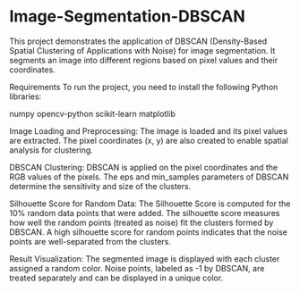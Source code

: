 # Image-Segmentation-DBSCAN
This project demonstrates the application of DBSCAN (Density-Based Spatial Clustering of Applications with Noise) for image segmentation. It segments an image into different regions based on pixel values and their coordinates. 

Requirements
To run the project, you need to install the following Python libraries:

numpy
opencv-python
scikit-learn
matplotlib


Image Loading and Preprocessing: The image is loaded and its pixel values are extracted. The pixel coordinates (x, y) are also created to enable spatial analysis for clustering.

DBSCAN Clustering: DBSCAN is applied on the pixel coordinates and the RGB values of the pixels. The eps and min_samples parameters of DBSCAN determine the sensitivity and size of the clusters.

Silhouette Score for Random Data: The Silhouette Score is computed for the 10% random data points that were added. The silhouette score measures how well the random points (treated as noise) fit the clusters formed by DBSCAN. A high silhouette score for random points indicates that the noise points are well-separated from the clusters.

Result Visualization: The segmented image is displayed with each cluster assigned a random color. Noise points, labeled as -1 by DBSCAN, are treated separately and can be displayed in a unique color.
